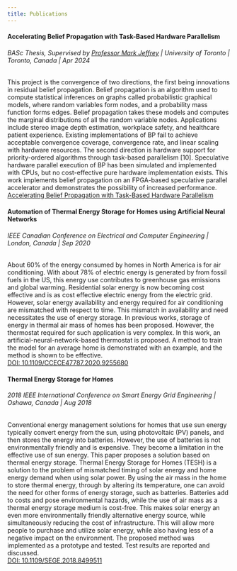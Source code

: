 ```yaml
---
title: Publications
---
```


#### Accelerating Belief Propagation with Task-Based Hardware Parallelism

###### BASc Thesis, Supervised by [Professor Mark Jeffrey](https://www.eecg.utoronto.ca/~mcj/) | University of Toronto | Toronto, Canada | Apr 2024

This project is the convergence of two directions, the first being innovations in residual belief propagation. Belief propagation is an algorithm used to compute statistical inferences on graphs called probabilistic graphical models, where random variables form nodes, and a probability mass function forms edges. Belief propagation takes these models and computes the marginal distributions of all the random variable nodes. Applications include stereo image depth estimation, workplace safety, and healthcare patient experience. Existing implementations of BP fail to achieve acceptable convergence coverage, convergence rate, and linear scaling with hardware resources. The second direction is hardware support for priority-ordered algorithms through task-based parallelism [10]. Speculative hardware parallel execution of BP has been simulated and implemented with CPUs, but no cost-effective pure hardware implementation exists. This work implements belief propagation on an FPGA-based speculative parallel accelerator and demonstrates the possibility of increased performance. <br>
[Accelerating Belief Propagation with Task-Based Hardware Parallelism](/assets/bv-basc-thesis.pdf) 

#### Automation of Thermal Energy Storage for Homes using Artificial Neural Networks
###### IEEE Canadian Conference on Electrical and Computer Engineering | London, Canada | Sep 2020
About 60% of the energy consumed by homes in North America is for air conditioning. With about 78% of electric energy is generated by from fossil fuels in the US, this energy use contributes to greenhouse gas emissions and global warming. Residential solar energy is now becoming cost effective and is as cost effective electric energy from the electric grid. However, solar energy availability and energy required for air conditioning are mismatched with respect to time. This mismatch in availability and need necessitates the use of energy storage. In previous works, storage of energy in thermal air mass of homes has been proposed. However, the thermostat required for such application is very complex. In this work, an artificial-neural-network-based thermostat is proposed. A method to train the model for an average home is demonstrated with an example, and the method is shown to be effective. <br>
[DOI: 10.1109/CCECE47787.2020.9255680](https://doi.org/10.1109/CCECE47787.2020.9255680)

#### Thermal Energy Storage for Homes
###### 2018 IEEE International Conference on Smart Energy Grid Engineering | Oshawa, Canada | Aug 2018
Conventional energy management solutions for homes that use sun energy typically convert energy from the sun, using photovoltaic (PV) panels, and then stores the energy into batteries. However, the use of batteries is not environmentally friendly and is expensive. They become a limitation in the effective use of sun energy. This paper proposes a solution based on thermal energy storage. Thermal Energy Storage for Homes (TESH) is a solution to the problem of mismatched timing of solar energy and home energy demand when using solar power. By using the air mass in the home to store thermal energy, through by altering its temperature, one can avoid the need for other forms of energy storage, such as batteries. Batteries add to costs and pose environmental hazards, while the use of air mass as a thermal energy storage medium is cost-free. This makes solar energy an even more environmentally friendly alternative energy source, while simultaneously reducing the cost of infrastructure. This will allow more people to purchase and utilize solar energy, while also having less of a negative impact on the environment. The proposed method was implemented as a prototype and tested. Test results are reported and discussed. <br>
[DOI: 10.1109/SEGE.2018.8499511](https://doi.org/10.1109/SEGE.2018.8499511) 